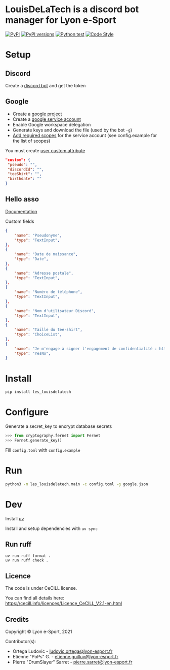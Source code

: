 # LouisDeLaTech is a discord bot manager for Lyon e-Sport

[![PyPI](https://img.shields.io/pypi/v/les-louisdelatech.svg)](https://pypi.python.org/pypi/les-louisdelatech)
[![PyPI versions](https://img.shields.io/pypi/pyversions/les-louisdelatech.svg)](https://pypi.python.org/pypi/les-louisdelatech)
[![Python test](https://github.com/lyon-esport/LouisDeLaTech/actions/workflows/test.yml/badge.svg)](https://github.com/lyon-esport/LouisDeLaTech/actions/workflows/test.yml)
[![Code Style](https://img.shields.io/badge/code%20style-ruff-000000.svg)](https://github.com/astral-sh/ruff)

# Setup

## Discord

Create a [discord bot](https://discord.com/developers/applications) and get the token

## Google

- Create a [google project](https://console.cloud.google.com/iam-admin)
- Create a [google service account](https://console.cloud.google.com/iam-admin/serviceaccounts)
- Enable Google workspace delegation
- Generate keys and download the file (used by the bot `-g`)
- [Add required scopes](https://admin.google.com/ac/owl/domainwidedelegation) for the service account (see config.example for the list of scopes)

You must create [user custom attribute](https://admin.google.com/ac/customschema?hl=fr)

```json
"custom": {
 "pseudo": "",
 "discordId": "",
 "teeShirt": "",
 "birthdate": ""
}
```

## Hello asso
[Documentation](https://centredaide.helloasso.com/s/article/api-comment-fonctionne-l-api-helloasso)

Custom fields
```json
{
    "name": "Pseudonyme",
    "type": "TextInput",
},
{
    "name": "Date de naissance",
    "type": "Date",
},
{
    "name": "Adresse postale",
    "type": "TextInput",
},
{
    "name": "Numéro de téléphone",
    "type": "TextInput",
},
{
    "name": "Nom d'utilisateur Discord",
    "type": "TextInput",
},
{
    "name": "Taille du tee-shirt",
    "type": "ChoiceList",
},
{
    "name": "Je m'engage à signer l'engagement de confidentialité : https://example.fr",
    "type": "YesNo",
}
```

# Install

```bash
pip install les_louisdelatech
```

# Configure

Generate a secret_key to encrypt database secrets

```python
>>> from cryptography.fernet import Fernet
>>> Fernet.generate_key()
```

Fill `config.toml` with `config.example`

# Run

```bash
python3 -m les_louisdelatech.main -c config.toml -g google.json
```

# Dev
Install [uv](https://docs.astral.sh/uv/getting-started/installation/)

Install and setup dependencies with `uv sync`

## Run ruff
```
uv run ruff format . 
uv run ruff check .
```

## Licence

The code is under CeCILL license.

You can find all details here: <https://cecill.info/licences/Licence_CeCILL_V2.1-en.html>

## Credits

Copyright © Lyon e-Sport, 2021

Contributor(s):

- Ortega Ludovic - ludovic.ortega@lyon-esport.fr
- Etienne "PoPs" G. - etienne.guilluy@lyon-esport.fr
- Pierre "DrumSlayer" Sarret - pierre.sarret@lyon-esport.fr
